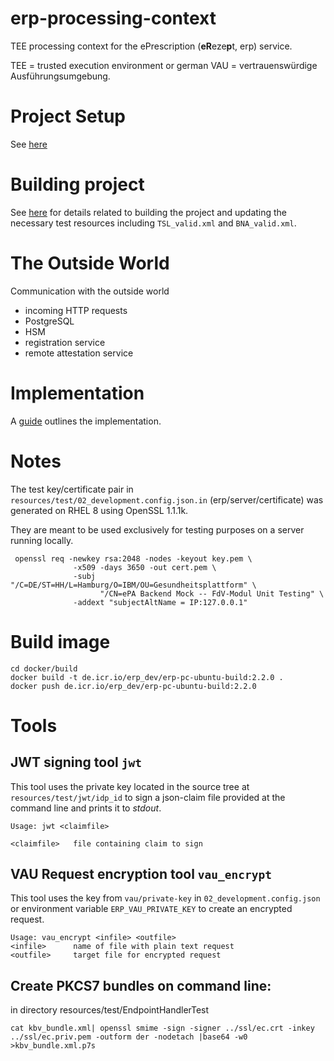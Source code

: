 # erp-processing-context
TEE processing context for the ePrescription (**eR**eze**p**t, erp) service.

TEE = trusted execution environment or german VAU = vertrauenswürdige Ausführungsumgebung.

# Project Setup

See [here](doc/ProjectSetup.md)

# Building project

See [here](doc/Building.md) for details related to building the project and updating the necessary test resources including `TSL_valid.xml` and `BNA_valid.xml`.

# The Outside World
Communication with the outside world
- incoming HTTP requests
- PostgreSQL
- HSM
- registration service
- remote attestation service

# Implementation
A [guide](doc/GuideToImplementation.md) outlines the implementation.

# Notes
The test key/certificate pair in `resources/test/02_development.config.json.in` (erp/server/certificate)
was generated on RHEL 8 using OpenSSL 1.1.1k.

They are meant to be used exclusively for testing purposes on a server running locally.

```shell
 openssl req -newkey rsa:2048 -nodes -keyout key.pem \
              -x509 -days 3650 -out cert.pem \
              -subj "/C=DE/ST=HH/L=Hamburg/O=IBM/OU=Gesundheitsplattform" \
                    "/CN=ePA Backend Mock -- FdV-Modul Unit Testing" \
              -addext "subjectAltName = IP:127.0.0.1"
 ```

# Build image
```$xslt
cd docker/build
docker build -t de.icr.io/erp_dev/erp-pc-ubuntu-build:2.2.0 .
docker push de.icr.io/erp_dev/erp-pc-ubuntu-build:2.2.0
```

# Tools
## JWT signing tool `jwt`

This tool uses the private key located in the source tree at `resources/test/jwt/idp_id` to sign a json-claim file
provided at the command line and prints it to _stdout_.

```
Usage: jwt <claimfile>

<claimfile>   file containing claim to sign
```

## VAU Request encryption tool `vau_encrypt`
This tool uses the key from `vau/private-key` in `02_development.config.json` or environment variable `ERP_VAU_PRIVATE_KEY`
to create an encrypted request.

```
Usage: vau_encrypt <infile> <outfile>
<infile>      name of file with plain text request
<outfile>     target file for encrypted request
```

## Create PKCS7 bundles on command line:
in directory resources/test/EndpointHandlerTest
```
cat kbv_bundle.xml| openssl smime -sign -signer ../ssl/ec.crt -inkey ../ssl/ec.priv.pem -outform der -nodetach |base64 -w0  >kbv_bundle.xml.p7s
```
